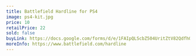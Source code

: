 ```yaml
---
title: Battlefield Hardline for PS4
image: ps4-kit.jpg
price: 10
retailPrice: 22
sold: false
buyLink: https://docs.google.com/forms/d/e/1FAIpQLScbZ504UritZtV82QdfhQuVMZgGHU2o9nqQIv8dhNlFesLBEw/viewform?entry.1902462749=PS4+Battlefield+Hardline
moreInfo: https://www.battlefield.com/hardline
---
```


